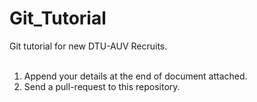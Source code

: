 # Git_Tutorial
Git tutorial for new DTU-AUV Recruits.
<br><br>
1. Append your details at the end of document attached. <br>
2. Send a pull-request to this repository.
